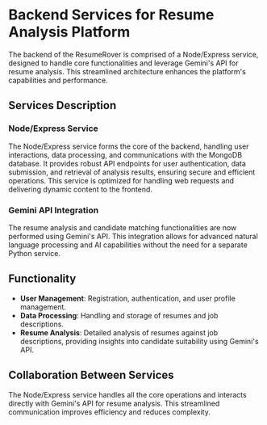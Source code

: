 # Backend Services for Resume Analysis Platform

The backend of the ResumeRover is comprised of a Node/Express service, designed to handle core functionalities and leverage Gemini's API for resume analysis. This streamlined architecture enhances the platform's capabilities and performance.

## Services Description

### Node/Express Service

The Node/Express service forms the core of the backend, handling user interactions, data processing, and communications with the MongoDB database. It provides robust API endpoints for user authentication, data submission, and retrieval of analysis results, ensuring secure and efficient operations. This service is optimized for handling web requests and delivering dynamic content to the frontend.

### Gemini API Integration

The resume analysis and candidate matching functionalities are now performed using Gemini's API. This integration allows for advanced natural language processing and AI capabilities without the need for a separate Python service.

## Functionality

- **User Management**: Registration, authentication, and user profile management.
- **Data Processing**: Handling and storage of resumes and job descriptions.
- **Resume Analysis**: Detailed analysis of resumes against job descriptions, providing insights into candidate suitability using Gemini's API.

## Collaboration Between Services

The Node/Express service handles all the core operations and interacts directly with Gemini's API for resume analysis. This streamlined communication improves efficiency and reduces complexity.
